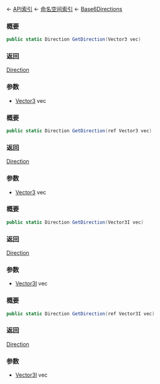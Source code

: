← [API索引](Api-Index) ← [命名空间索引](Namespace-Index) ← [Base6Directions](VRageMath.Base6Directions)

### 概要

```csharp
public static Direction GetDirection(Vector3 vec)
```



### 返回

[Direction](VRageMath.Base6Directions+Direction)



### 参数

* [Vector3](VRageMath.Vector3) vec
### 概要

```csharp
public static Direction GetDirection(ref Vector3 vec)
```



### 返回

[Direction](VRageMath.Base6Directions+Direction)



### 参数

* [Vector3](VRageMath.Vector3) vec
### 概要

```csharp
public static Direction GetDirection(Vector3I vec)
```



### 返回

[Direction](VRageMath.Base6Directions+Direction)



### 参数

* [Vector3I](VRageMath.Vector3I) vec
### 概要

```csharp
public static Direction GetDirection(ref Vector3I vec)
```



### 返回

[Direction](VRageMath.Base6Directions+Direction)



### 参数

* [Vector3I](VRageMath.Vector3I) vec

